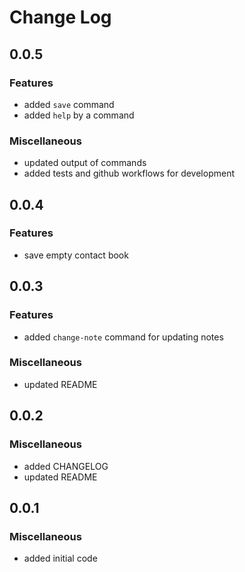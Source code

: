 # Change Log

## 0.0.5

### Features

-   added `save` command
-   added `help` by a command

### Miscellaneous

-   updated output of commands
-   added tests and github workflows for development

## 0.0.4

### Features

-   save empty contact book

## 0.0.3

### Features

-   added `change-note` command for updating notes

### Miscellaneous

-   updated README

## 0.0.2

### Miscellaneous

-   added CHANGELOG
-   updated README

## 0.0.1

### Miscellaneous

-   added initial code
